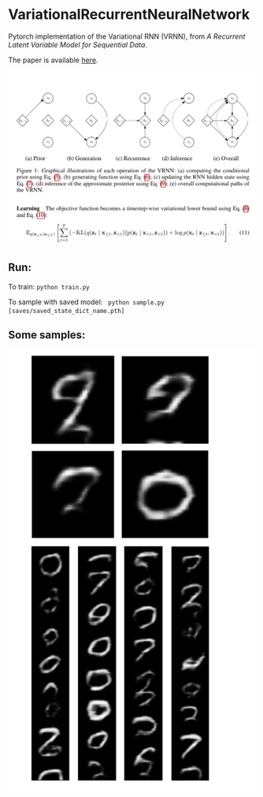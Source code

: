 # VariationalRecurrentNeuralNetwork

Pytorch implementation of the Variational RNN (VRNN), from *A Recurrent Latent Variable Model for Sequential Data*.


The paper is available [here](https://arxiv.org/abs/1506.02216).

![png](images/fig_1_vrnn.png)

## Run:

To train: ``` python train.py ```


To sample with saved model: ``` python sample.py [saves/saved_state_dict_name.pth]```

## Some samples:

![png](images/samples.png)
